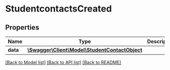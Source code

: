 # StudentcontactsCreated

## Properties
Name | Type | Description | Notes
------------ | ------------- | ------------- | -------------
**data** | [**\Swagger\Client\Model\StudentContactObject**](StudentContactObject.md) |  | [optional] 

[[Back to Model list]](../README.md#documentation-for-models) [[Back to API list]](../README.md#documentation-for-api-endpoints) [[Back to README]](../README.md)


